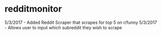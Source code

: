 # redditmonitor
5/3/2017 - Added Reddit Scraper that scrapes for top 5 on r/funny
5/3/2017 - Allows user to input which subreddit they wish to scrape
